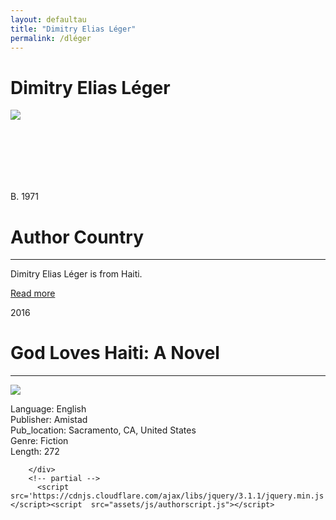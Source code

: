 ```yaml
---
layout: defaultau
title: "Dimitry Elias Léger"
permalink: /dléger
---
```

<!-- partial:index.partial.html -->
<div class="content">
    <h1>Dimitry Elias Léger</h1>
    <div class="quote">
        <div><img src="https://i0.wp.com/twodropsofink.com/wp-content/uploads/2020/03/dimitry-.jpeg?resize=380%2C450&ssl=1" class="logo"></div>
    </div>
    <div class="timeline">
        <div style="padding-bottom:100px;"></div>
        <div class="block">
            <div class="date right"><p class="right"> B. 1971 </p></div>
            <div class="dot"></div>
            <div class="left first">
                <h1>Author Country</h1><hr>
            <p> Dimitry Elias Léger is from Haiti.</p>
                <a href="https://en.wikipedia.org/wiki/Dimitry_Elias_L%C3%A9ger">Read more</a>
            </div>
        </div>
        <div class="block">
            <div class="date left"><p class="left">2016</p></div>
            <div class="dot"></div>
            <div class="right">
                <h1>God Loves Haiti: A Novel</h1><hr>
                <p><img src="https://images-na.ssl-images-amazon.com/images/I/416BGw25UvL._SY291_BO1,204,203,200_QL40_FMwebp_.jpg"></p>
                <p>
                Language: English <br/>
                Publisher: Amistad  <br/>
                Pub_location: Sacramento, CA, United States <br/>
                Genre: Fiction <br/>
                Length: 272 <br/>
                </p>
            </div>
        </div>

        </div>
        <!-- partial -->
          <script src='https://cdnjs.cloudflare.com/ajax/libs/jquery/3.1.1/jquery.min.js'></script><script  src="assets/js/authorscript.js"></script>
